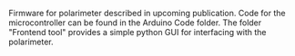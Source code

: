 Firmware for polarimeter described in upcoming publication. Code for the microcontroller can be found in the Arduino Code folder. The folder "Frontend tool" provides a simple python GUI for interfacing with the polarimeter. 
